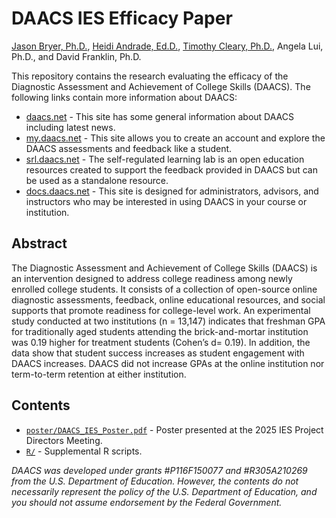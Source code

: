 # DAACS IES Efficacy Paper

<!-- badges: start -->
<!-- badges: end -->

[Jason Bryer, Ph.D.](https://bryer.org), [Heidi Andrade, Ed.D.](https://www.albany.edu/education/faculty/heidi-l-andrade), [Timothy Cleary, Ph.D.](https://gsapp.rutgers.edu/timothy-cleary), Angela Lui, Ph.D., and David Franklin, Ph.D.

This repository contains the research evaluating the efficacy of the Diagnostic Assessment and Achievement of College Skills (DAACS). The following links contain more information about DAACS:

* [daacs.net](https://daacs.net) - This site has some general information about DAACS including latest news.
* [my.daacs.net](https://my.daacs.net) - This site allows you to create an account and explore the DAACS assessments and feedback like a student.
* [srl.daacs.net](https://srl.daacs.net) - The self-regulated learning lab is an open education resources created to support the feedback provided in DAACS but can be used as a standalone resource.
* [docs.daacs.net](https://docs.daacs.net) - This site is designed for administrators, advisors, and instructors who may be interested in using DAACS in your course or institution.

## Abstract

The Diagnostic Assessment and Achievement of College Skills (DAACS) is an intervention designed to address college readiness among newly enrolled college students. It consists of a collection of open-source online diagnostic assessments, feedback, online educational resources, and social supports that promote readiness for college-level work. An experimental study conducted at two institutions (n = 13,147) indicates that freshman GPA for traditionally aged students attending the brick-and-mortar institution was 0.19 higher for treatment students (Cohen’s d= 0.19). In addition, the data show that student success increases as student engagement with DAACS increases. DAACS did not increase GPAs at the online institution nor term-to-term retention at either institution.

## Contents

* [`poster/DAACS_IES_Poster.pdf`](poster/DAACS_IES_Poster.pdf) - Poster presented at the 2025 IES Project Directors Meeting.
* [`R/`](R/) - Supplemental R scripts.



*DAACS was developed under grants #P116F150077 and #R305A210269 from the U.S. Department of Education. However, the contents do not necessarily represent the policy of the U.S. Department of Education, and you should not assume endorsement by the Federal Government.*

